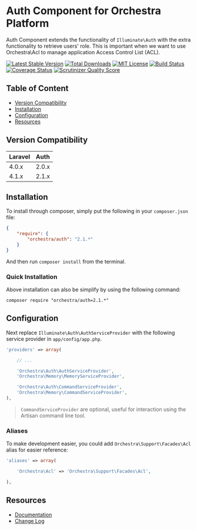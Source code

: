 Auth Component for Orchestra Platform
==============

Auth Component extends the functionality of `Illuminate\Auth` with the extra functionality to retrieve users' role. This is important when we want to use Orchestra\Acl to manage application Access Control List (ACL).

[![Latest Stable Version](https://img.shields.io/github/release/orchestral/auth.svg?style=flat)](https://packagist.org/packages/orchestra/auth)
[![Total Downloads](https://img.shields.io/packagist/dt/orchestra/auth.svg?style=flat)](https://packagist.org/packages/orchestra/auth)
[![MIT License](https://img.shields.io/packagist/l/orchestra/auth.svg?style=flat)](https://packagist.org/packages/orchestra/auth)
[![Build Status](https://img.shields.io/travis/orchestral/auth/2.1.svg?style=flat)](https://travis-ci.org/orchestral/auth)
[![Coverage Status](https://img.shields.io/coveralls/orchestral/auth/2.1.svg?style=flat)](https://coveralls.io/r/orchestral/auth?branch=2.1)
[![Scrutinizer Quality Score](https://img.shields.io/scrutinizer/g/orchestral/auth/2.1.svg?style=flat)](https://scrutinizer-ci.com/g/orchestral/auth/)

## Table of Content

* [Version Compatibility](#version-compatibility)
* [Installation](#installation)
* [Configuration](#configuration)
* [Resources](#resources)

## Version Compatibility

Laravel    | Auth
:----------|:----------
 4.0.x     | 2.0.x
 4.1.x     | 2.1.x

## Installation

To install through composer, simply put the following in your `composer.json` file:

```json
{
	"require": {
		"orchestra/auth": "2.1.*"
	}
}
```

And then run `composer install` from the terminal.

### Quick Installation

Above installation can also be simplify by using the following command:

    composer require "orchestra/auth=2.1.*"

## Configuration

Next replace `Illuminate\Auth\AuthServiceProvider` with the following service provider in `app/config/app.php`.

```php
'providers' => array(

	// ...

	'Orchestra\Auth\AuthServiceProvider',
	'Orchestra\Memory\MemoryServiceProvider',

	'Orchestra\Auth\CommandServiceProvider',
	'Orchestra\Memory\CommandServiceProvider',
),
```

> `CommandServiceProvider` are optional, useful for interaction using the Artisan command line tool.

### Aliases

To make development easier, you could add `Orchestra\Support\Facades\Acl` alias for easier reference:

```php
'aliases' => array(

	'Orchestra\Acl' => 'Orchestra\Support\Facades\Acl',

),
```

## Resources

* [Documentation](http://orchestraplatform.com/docs/latest/components/auth)
* [Change Log](http://orchestraplatform.com/docs/latest/components/auth/changes#v2-1)
